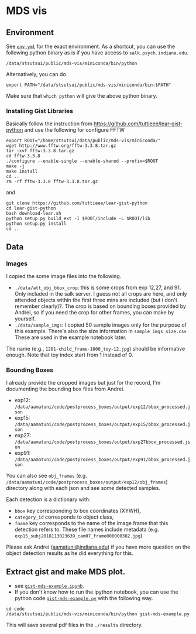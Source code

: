 # MDS vis

## Environment 
See [`env.yml`](./env.yml) for the exact environment. As a shortcut, you can use the following python binary as is if you have access to `salk.psych.indiana.edu`. 
```
/data/stsutsui/public/mds-vis/miniconda/bin/python
```
Alternatively, you can do
```
export PATH="/data/stsutsui/public/mds-vis/miniconda/bin:$PATH"
```

Make sure that `which python` will give the above python binary.

### Installing Gist Libraries
Basically follow the instruction from https://github.com/tuttieee/lear-gist-python  and use the following for configure FFTW
```
export ROOT="/home/stsutsui/data/public/mds-vis/miniconda/"
wget http://www.fftw.org/fftw-3.3.8.tar.gz
tar -xvf fftw-3.3.8.tar.gz
cd fftw-3.3.8
./configure --enable-single --enable-shared --prefix=$ROOT
make -j
make install
cd .. 
rm -rf fftw-3.3.8 fftw-3.3.8.tar.gz
```
and 
```
git clone https://github.com/tuttieee/lear-gist-python
cd lear-gist-python
bash download-lear.sh
python setup.py build_ext -I $ROOT/include -L $ROOT/lib
python setup.py install
cd ..
```

## Data
### Images
I copied the some image files into the following. 
- `./data/att_obj_bbox_crop`: this is some crops from exp 12,27, and 91. Only included in the salk server. I guess not all crops are here, and only attended objects within the first three mins are included (but i don't remember clearly)?. The crop is based on bounding boxes provided by Andrei, so if you need the crop for other frames, you can make by yourself.
- `./data/sample_imgs`: I copied 50 sample images only for the purpose of this example. There's also the size information in `sample_imgs_size.csv` These are used in the example notebook later. 

The name (e.g., `1201-child_frame-1000_toy-12.jpg`) should be informative enough. Note that toy index start from 1 instead of 0. 

### Bounding Boxes
I already provide the cropped images but just for the record, I'm documenting the bounding box files from Andrei.
- exp12: `/data/aamatuni/code/postprocess_boxes/output/exp12/bbox_processed.json`
- exp15: `/data/aamatuni/code/postprocess_boxes/output/exp15/bbox_processed.json`
- exp27: `/data/aamatuni/code/postprocess_boxes/output/exp27bbox_processed.json`
- exp91: `/data/aamatuni/code/postprocess_boxes/output/exp91/bbox_processed.json`

You can also see `obj_frames` (e.g. `/data/aamatuni/code/postprocess_boxes/output/exp12/obj_frames`) directory along with each json and see some detected samples. 

Each detection is a dictionary with:
- `bbox` key corresponding to box coordinates (XYWH), 
- `category_id` corresponds to object class, 
- `fname` key corresponds to the name of the image frame that this detection refers to. These file names include metadata (e.g. `exp15_subj2018113023639_cam07_frame000000382.jpg`)

Please ask Andrei (aamatuni@indiana.edu) if you have more question on the object detection results as he did everything for this.

## Extract gist and make MDS plot. 
- see [`gist-mds-example.ipynb`](./ipython/gist-mds-example.ipynb). 
- If you don't know how to run the ipython notebook, you can use the python code [`gist-mds-example.py`](./code/gist-mds-example.py) with the following way.

```
cd code
/data/stsutsui/public/mds-vis/miniconda/bin/python gist-mds-example.py
```
This will save several pdf files in the `./results` directory.
